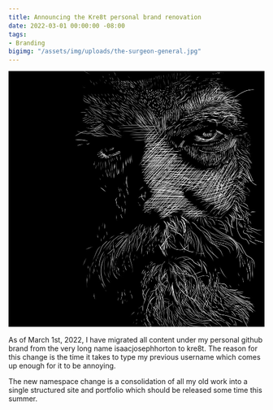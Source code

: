 ```yaml
---
title: Announcing the Kre8t personal brand renovation
date: 2022-03-01 00:00:00 -08:00
tags:
- Branding
bigimg: "/assets/img/uploads/the-surgeon-general.jpg"
---
```


![](/assets/img/uploads/myth-of-prosperity.jpg)

As of March 1st, 2022, I have migrated all content under my personal github brand from the very long name isaacjosephhorton to kre8t. The reason for this change is the time it takes to type my previous username which comes up enough for it to be annoying.

The new namespace change is a consolidation of all my old work into a single structured site and portfolio which should be released some time this summer.